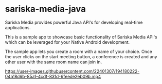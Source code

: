 # sariska-media-java

Sariska Media provides powerful Java API's for developing real-time applications.

This is a sample app to  showcase basic functionality of Sariska Media API's which can be leveraged for your Native Android development.



The sample app lets you create a room with a name of your choice. Once the user clicks on the start meeting button, a conference is created and any other user with the same room name can join in. 


https://user-images.githubusercontent.com/22401307/194180222-04a18d6b-85a1-4cdf-831d-6feede2eb09b.mp4
